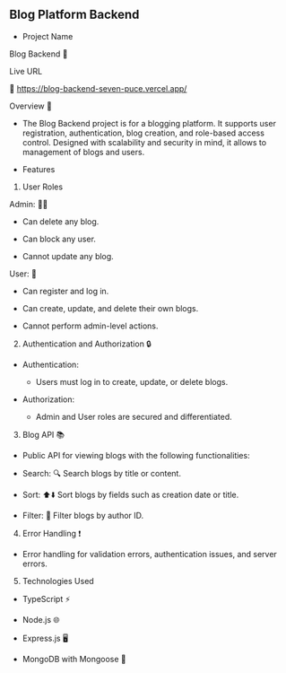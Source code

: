 ## Blog Platform Backend

* Project Name

Blog  Backend 📝


Live URL

🚀 https://blog-backend-seven-puce.vercel.app/

Overview 📝
- The Blog Backend project is for a blogging platform. It supports user registration, authentication, blog creation, and role-based access control. Designed with scalability and security in mind, it allows to management of blogs and users.

* Features

1. User Roles

Admin: 👩‍💼

 - Can delete any blog.

 - Can block any user.

 - Cannot update any blog.

User: 👤

 - Can register and log in.

 - Can create, update, and delete their own blogs.

 - Cannot perform admin-level actions.

2. Authentication and Authorization 🔒

* Authentication:

  - Users must log in to create, update, or delete blogs.

* Authorization:

  - Admin and User roles are secured and differentiated.

3. Blog API 📚

* Public API for viewing blogs with the following functionalities:

- Search: 🔍 Search blogs by title or content.

- Sort: ⬆️⬇️ Sort blogs by fields such as creation date or title.

- Filter: 🎯 Filter blogs by author ID.

4. Error Handling ❗

 - Error handling for validation errors, authentication issues, and server errors.

5. Technologies Used

 - TypeScript ⚡

 - Node.js 🌐

 - Express.js 🖥️

 - MongoDB with Mongoose 📂
